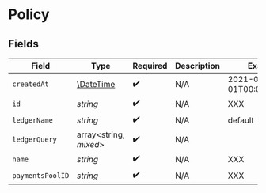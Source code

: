 # Policy


## Fields

| Field                                                         | Type                                                          | Required                                                      | Description                                                   | Example                                                       |
| ------------------------------------------------------------- | ------------------------------------------------------------- | ------------------------------------------------------------- | ------------------------------------------------------------- | ------------------------------------------------------------- |
| `createdAt`                                                   | [\DateTime](https://www.php.net/manual/en/class.datetime.php) | :heavy_check_mark:                                            | N/A                                                           | 2021-01-01T00:00:00.000Z                                      |
| `id`                                                          | *string*                                                      | :heavy_check_mark:                                            | N/A                                                           | XXX                                                           |
| `ledgerName`                                                  | *string*                                                      | :heavy_check_mark:                                            | N/A                                                           | default                                                       |
| `ledgerQuery`                                                 | array<string, *mixed*>                                        | :heavy_check_mark:                                            | N/A                                                           |                                                               |
| `name`                                                        | *string*                                                      | :heavy_check_mark:                                            | N/A                                                           | XXX                                                           |
| `paymentsPoolID`                                              | *string*                                                      | :heavy_check_mark:                                            | N/A                                                           | XXX                                                           |
